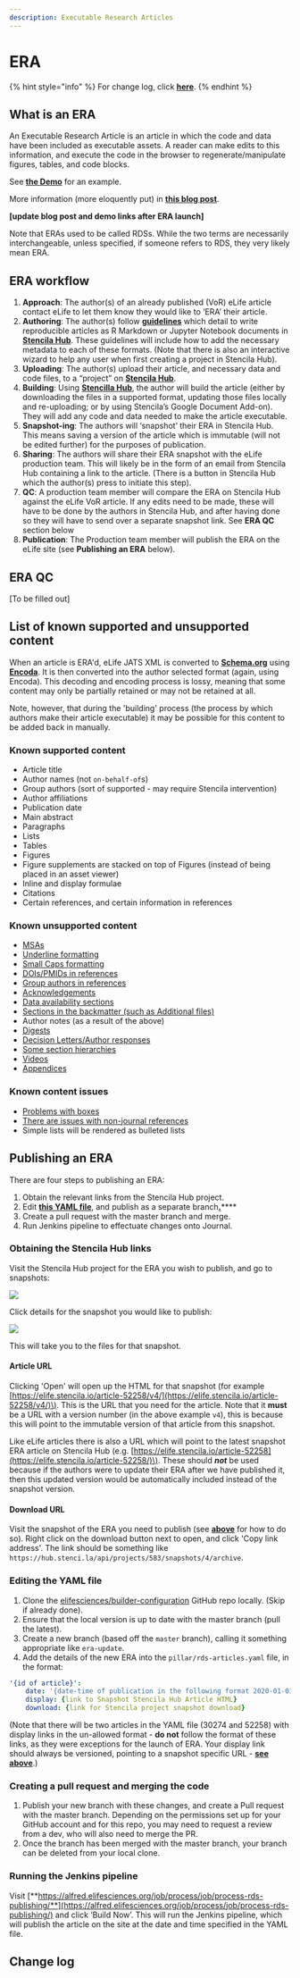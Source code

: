 ```yaml
---
description: Executable Research Articles
---
```


# ERA

{% hint style="info" %}
For change log, click [**here**](../article-details/content/allowed-assets/figures.md#changelog).
{% endhint %}

## **What is an ERA**

An Executable Research Article is an article in which the code and data have been included as executable assets. A reader can make edits to this information, and execute the code in the browser to regenerate/manipulate figures, tables, and code blocks.  

See [**the Demo**](https://repro.elifesciences.org/example.html#) for an example.

More information \(more eloquently put\) in [**this blog post**](https://elifesciences.org/labs/b521cf4d/reproducible-document-stack-towards-a-scalable-solution-for-reproducible-articles).

**\[update blog post and demo links after ERA launch\]**

Note that ERAs used to be called RDSs. While the two terms are necessarily interchangeable, unless specified, if someone refers to RDS, they very likely mean ERA.

## **ERA workflow**

1. **Approach**: The author\(s\) of an already published \(VoR\) eLife article contact eLife to let them know they would like to ‘ERA’ their article.
2. **Authoring**: The author\(s\) follow [**guidelines**](http://help.stenci.la/en/articles/4184684-enriching-an-elife-article) which detail to write reproducible articles as R Markdown or Jupyter Notebook documents in [**Stencila Hub**](https://hub.stenci.la/open/). These guidelines will include how to add the necessary metadata to each of these formats. \(Note that there is also an interactive wizard to help any user when first creating a project in Stencila Hub\).
3. **Uploading**: The author\(s\) upload their article, and necessary data and code files, to a “project” on [**Stencila Hub**](https://hub.stenci.la/open/).
4. **Building**: Using [**Stencilla Hub**](https://hub.stenci.la/open/), the author will build the article \(either by downloading the files in a supported format, updating those files locally and re-uploading; or by using Stencila’s Google Document Add-on\). They will add any code and data needed to make the article executable.
5. **Snapshot-ing**: The authors will ‘snapshot’ their ERA in Stencila Hub. This means saving a version of the article which is immutable \(will not be edited further\) for the purposes of publication. 
6. **Sharing**: The authors will share their ERA snapshot with the eLife production team. This will likely be in the form of an email from Stencila Hub containing a link to the article. \(There is a button in Stencila Hub which the author\(s\) press to initiate this step\).
7. **QC**: A production team member will compare the ERA on Stencila Hub against the eLife VoR article. If any edits need to be made, these will have to be done by the authors in Stencila Hub, and after having done so they will have to send over a separate snapshot link. See **ERA QC** section below
8. **Publication**: The Production team member will publish the ERA on the eLife site \(see **Publishing an ERA** below\).

## ERA QC

\[To be filled out\]

## List of known supported and unsupported content

When an article is ERA'd, eLife JATS XML is converted to [**Schema.org**](https://schema.org/) using [**Encoda**](https://github.com/stencila/encoda). It is then converted into the author selected format \(again, using Encoda\). This decoding and encoding process is lossy, meaning that some content may only be partially retained or may not be retained at all.

Note, however, that during the 'building' process \(the process by which authors make their article executable\) it may be possible for this content to be added back in manually.

### Known supported content

* Article title
* Author names \(not `on-behalf-of`s\)
* Group authors \(sort of supported - may require Stencila intervention\)
* Author affiliations
* Publication date
* Main abstract
* Paragraphs
* Lists
* Tables
* Figures
* Figure supplements are stacked on top of Figures \(instead of being placed in an asset viewer\)
* Inline and display formulae
* Citations
* Certain references, and certain information in references

### Known unsupported content

* [MSAs](https://github.com/stencila/encoda/issues/468)
* [Underline formatting](https://github.com/stencila/encoda/issues/417)
* [Small Caps formatting](https://github.com/stencila/encoda/issues/416)
* [DOIs/PMIDs in references](https://github.com/stencila/encoda/issues/413)
* [Group authors in references](https://github.com/stencila/encoda/issues/411)
* [Acknowledgements](https://github.com/stencila/encoda/issues/410)
* [Data availability sections](https://github.com/stencila/encoda/issues/409)
* [Sections in the backmatter \(such as Additional files\)](https://github.com/stencila/encoda/issues/418)
* Author notes \(as a result of the above\)
* [Digests](https://github.com/stencila/encoda/issues/407)
* [Decision Letters/Author responses](https://github.com/stencila/encoda/issues/406)
* [Some section hierarchies](https://github.com/stencila/encoda/issues/405)
* [Videos](https://github.com/stencila/encoda/issues/404)
* [Appendices](https://github.com/stencila/encoda/issues/400)

### Known content issues

* [Problems with boxes](https://github.com/stencila/encoda/issues/419)
* [There are issues with non-journal references](https://github.com/stencila/encoda/issues/412)
* Simple lists will be rendered as bulleted lists

## **Publishing an ERA**

There are four steps to publishing an ERA:

1. Obtain the relevant links from the Stencila Hub project.
2. Edit [**this YAML file**](https://github.com/elifesciences/builder-configuration/blob/master/pillar/rds-articles.yaml), and publish as a separate branch[**.**](https://github.com/elifesciences/builder-configuration/blob/master/pillar/rds-articles.yaml)\*\*\*\*
3. Create a pull request with the master branch and merge.
4. Run Jenkins pipeline to effectuate changes onto Journal.

### Obtaining the Stencila Hub links

Visit the Stencila Hub project for the ERA you wish to publish, and go to snapshots:

![](../.gitbook/assets/screenshot-2020-08-13-at-15.34.07.png)

Click details for the snapshot you would like to publish:

![](../.gitbook/assets/screenshot-2020-08-13-at-15.35.05.png)

This will take you to the files for that snapshot.

#### Article URL

Clicking 'Open' will open up the HTML for that snapshot \(for example [https://elife.stencila.io/article-52258/v4/](https://elife.stencila.io/article-52258/v4/)\). This is the URL that you need for the article. Note that it **must** be a URL with a version number \(in the above example `v4`\), this is because this will point to the immutable version of that article from this snapshot. 

Like eLife articles there is also a URL which will point to the latest snapshot ERA article on Stencila Hub \(e.g. [https://elife.stencila.io/article-52258](https://elife.stencila.io/article-52258/)\). These should _**not**_ be used because if the authors were to update their ERA after we have published it, then this updated version would be automatically included instead of the snapshot version.

#### Download URL

Visit the snapshot of the ERA you need to publish \(see [**above**](era.md#obtaining-the-stencila-hub-links) for how to do so\). Right click on the download button next to open, and click 'Copy link address'. The link should be something like `https://hub.stenci.la/api/projects/583/snapshots/4/archive`.

### Editing the YAML file

1. Clone the [elifesciences/builder-configuration](https://github.com/elifesciences/builder-configuration) GitHub repo locally. \(Skip if already done\).
2. Ensure that the local version is up to date with the master branch \(pull the latest\).
3. Create a new branch \(based off the `master` branch\), calling it something appropriate like `era-update`. 
4. Add the details of the new ERA into the `pillar/rds-articles.yaml` file, in the format:

```yaml
'{id of article}':
    date: '{date-time of publication in the following format 2020-01-01T00:00:00Z}'
    display: {link to Snapshot Stencila Hub Article HTML}
    download: {link for Stencila project snapshot download}
```

\(Note that there will be two articles in the YAML file \(30274 and 52258\) with display links in the un-allowed format - **do not** follow the format of these links, as they were exceptions for the launch of ERA. Your display link should always be versioned, pointing to a snapshot specific URL - [**see above**](era.md#article-url).\)

### Creating a pull request and merging the code

1. Publish your new branch with these changes, and create a Pull request with the master branch. Depending on the permissions set up for your GitHub account and for this repo, you may need to request a review from a dev, who will also need to merge the PR.
2. Once the branch has been merged with the master branch, your branch can be deleted from your local clone.

### Running the Jenkins pipeline

Visit [**https://alfred.elifesciences.org/job/process/job/process-rds-publishing/**](https://alfred.elifesciences.org/job/process/job/process-rds-publishing/) and click ‘Build Now’. This will run the Jenkins pipeline, which will publish the article on the site at the date and time specified in the YAML file.

## Change log

